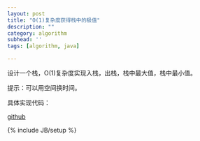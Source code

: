```yaml
---
layout: post
title: "O(1)复杂度获得栈中的极值"
description: ""
category: algorithm
subhead: ''
tags: [algorithm, java]

---
```


设计一个栈，O(1)复杂度实现入栈，出栈，栈中最大值，栈中最小值。

提示：可以用空间换时间。
 
具体实现代码：

[github](https://github.com/lichengwu/utils/blob/master/src/mian/java/oliver/util/colloection/FastExtremeValueAccessStack.java
)

{% include JB/setup %}
